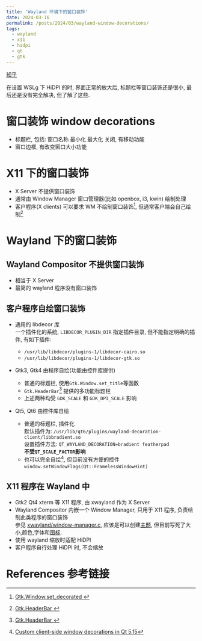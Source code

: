 ```yaml
---
title: 'Wayland 环境下的窗口装饰'
date: 2024-03-16
permalink: /posts/2024/03/wayland-window-decorations/
tags:
  - wayland
  - x11
  - hidpi
  - qt
  - gtk
---
```


[知乎](https://zhuanlan.zhihu.com/p/687399748)

在设置 WSLg 下 HiDPI 的时, 界面正常的放大后, 标题栏等窗口装饰还是很小, 最后还是没有完全解决, 但了解了这些.  

# 窗口装饰 window decorations  
- 标题栏, 包括: 窗口名称 最小化 最大化 关闭, 有移动功能  
- 窗口边框, 有改变窗口大小功能  

# X11 下的窗口装饰  
- X Server 不提供窗口装饰
- 通常由 Window Manager 窗口管理器(比如 openbox, i3, kwin) 绘制处理  
- 客户程序(X clients) 可以要求 WM 不绘制窗口装饰[^1], 但通常客户端会自己绘制[^2]  

# Wayland 下的窗口装饰  
## Wayland Compositor 不提供窗口装饰  
- 相当于 X Server  
- 最简的 wayland 程序没有窗口装饰  

## 客户程序自绘窗口装饰  
- 通用的 libdecor 库  
    一个插件化的系统, `LIBDECOR_PLUGIN_DIR` 指定插件目录, 但不能指定明确的插件, 有如下插件:  
	- `/usr/lib/libdecor/plugins-1/libdecor-cairo.so`  
	- `/usr/lib/libdecor/plugins-1/libdecor-gtk.so`  

- Gtk3, Gtk4 由程序自绘(功能由控件库提供)  
    - 普通的标题栏, 使用`Gtk.Window.set_title`等函数  
    - `Gtk.HeaderBar`[^2] 提供的多功能标题栏  
    - 上述两种均受 `GDK_SCALE` 和 `GDK_DPI_SCALE` 影响  

- Qt5, Qt6 由控件库自绘  
    - 普通的标题栏, 插件化  
        默认插件为: `/usr/lib/qt6/plugins/wayland-decoration-client/libbradient.so`  
	    设置插件方法: `QT_WAYLAND_DECORATION=bradient featherpad`  
        **不受`QT_SCALE_FACTOR`影响**  
    - 也可以完全自绘[^3], 但目前没有方便的控件  
        `window.setWindowFlags(Qt::FramelessWindowHint)`  

## X11 程序在 Wayland 中  
- Gtk2 Qt4 xterm 等 X11 程序, 由 xwayland 作为 X Server  
- Wayland Compositor 内嵌一个 Window Manager, 只用于 X11 程序, 负责绘制此类程序的窗口装饰  
  参见 [xwayland/window-manager.c](https://github.com/microsoft/weston-mirror/blob/working/xwayland/window-manager.c#L1264),
  应该是可以创建[主题](https://github.com/microsoft/weston-mirror/blob/working/shared/cairo-util.c#L385),
  但目前写死了大小,颜色,字体和[图标](https://github.com/microsoft/weston-mirror/blob/working/shared/frame.c#L376).  
- 使用 wayland 缩放时适配 HiDPI  
- 客户程序自行处理 HiDPI 时, 不会缩放  

# References 参考链接  
[^1]: [Gtk.Window.set_decorated ](https://docs.gtk.org/gtk3/method.Window.set_decorated.html)  
[^2]: [Gtk.HeaderBar ](https://docs.gtk.org/gtk3/class.HeaderBar.html)  
[^3]: [Custom client-side window decorations in Qt 5.15](https://www.qt.io/blog/custom-window-decorations)  
